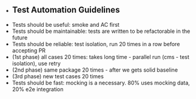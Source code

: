 - ## Test Automation Guidelines
- Tests should be useful: smoke and AC first
- Tests should be maintainable: tests are written to be refactorable in the future
- Tests should be reliable: test isolation, run 20 times in a row before accepting PR
- (1st phase) all cases 20 times: takes long time - parallel run (cms - test isolation), use retry
- (2nd phase) same package 20 times - after we gets solid baseline
- (3rd phase) new test cases 20 times
- Tests should be fast: mocking is a necessary. 80% uses mocking data, 20% e2e integration
